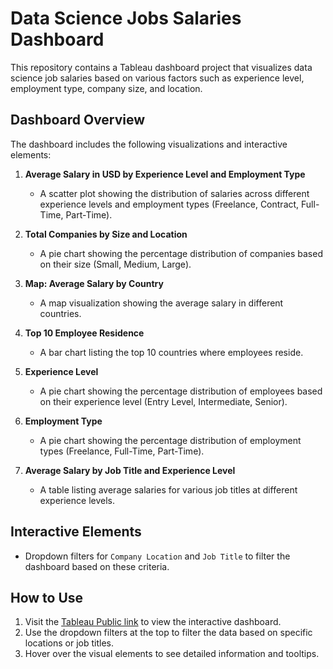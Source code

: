 # Data Science Jobs Salaries Dashboard
This repository contains a Tableau dashboard project that visualizes data science job salaries based on various factors such as experience level, employment type, company size, and location.

## Dashboard Overview
The dashboard includes the following visualizations and interactive elements:

1. **Average Salary in USD by Experience Level and Employment Type**
   - A scatter plot showing the distribution of salaries across different experience levels and employment types (Freelance, Contract, Full-Time, Part-Time).

2. **Total Companies by Size and Location**
   - A pie chart showing the percentage distribution of companies based on their size (Small, Medium, Large).

3. **Map: Average Salary by Country**
   - A map visualization showing the average salary in different countries.

4. **Top 10 Employee Residence**
   - A bar chart listing the top 10 countries where employees reside.

5. **Experience Level**
   - A pie chart showing the percentage distribution of employees based on their experience level (Entry Level, Intermediate, Senior).

6. **Employment Type**
   - A pie chart showing the percentage distribution of employment types (Freelance, Full-Time, Part-Time).

7. **Average Salary by Job Title and Experience Level**
   - A table listing average salaries for various job titles at different experience levels.

## Interactive Elements
- Dropdown filters for `Company Location` and `Job Title` to filter the dashboard based on these criteria.

## How to Use
1. Visit the [Tableau Public link](https://public.tableau.com/app/profile/rimmanapudi.harsha.vardhan.rao/viz/DataScienceJobssalariesdashboard_17218523617740/Dashboard1?publish=yes) to view the interactive dashboard.
2. Use the dropdown filters at the top to filter the data based on specific locations or job titles.
3. Hover over the visual elements to see detailed information and tooltips.
